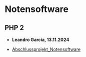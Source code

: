 # Notensoftware

## PHP 2

- **Leandro Garcia, 13.11.2024**

* [Abschlussprojekt_Notensoftware](notensoftware.php)